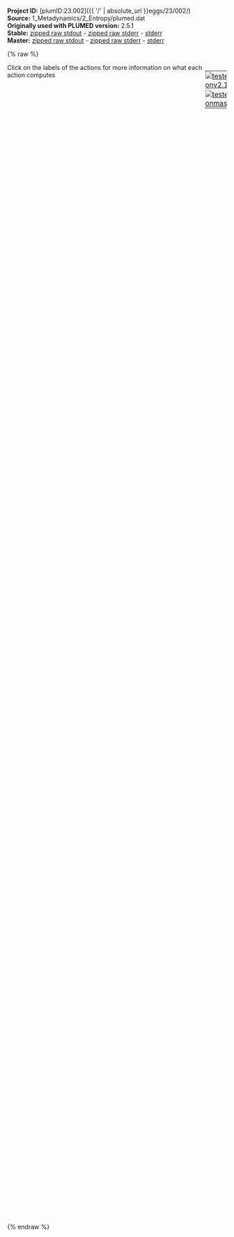 **Project ID:** [plumID:23.002]({{ '/' | absolute_url }}eggs/23/002/)  
**Source:** 1_Metadynamics/2_Entropy/plumed.dat  
**Originally used with PLUMED version:** 2.5.1  
**Stable:** [zipped raw stdout](plumed.dat.plumed.stdout.txt.zip) - [zipped raw stderr](plumed.dat.plumed.stderr.txt.zip) - [stderr](plumed.dat.plumed.stderr)  
**Master:** [zipped raw stdout](plumed.dat.plumed_master.stdout.txt.zip) - [zipped raw stderr](plumed.dat.plumed_master.stderr.txt.zip) - [stderr](plumed.dat.plumed_master.stderr)  

{% raw %}
<div style="width: 100%; float:left">
<div style="width: 90%; float:left" id="value_details_data/1_Metadynamics/2_Entropy/plumed.dat"> Click on the labels of the actions for more information on what each action computes </div>
<div style="width: 10%; float:left"><table><tr><td style="padding:1px"><a href="plumed.dat.plumed.stderr"><img src="https://img.shields.io/badge/v2.10-failed-red.svg" alt="tested onv2.10" /></a></td></tr><tr><td style="padding:1px"><a href="plumed.dat.plumed_master.stderr"><img src="https://img.shields.io/badge/master-failed-red.svg" alt="tested onmaster" /></a></td></tr></table></div></div>
<pre style="width=97%;">
<span style="color:blue" class="comment">#########</span>
<span class="plumedtooltip" style="color:green">UNITS<span class="right">This command sets the internal units for the code. <a href="https://www.plumed.org/doc-master/user-doc/html/_u_n_i_t_s.html" style="color:green">More details</a><i></i></span></span> <span class="plumedtooltip">NATURAL<span class="right"> use natural units<i></i></span></span>
<br/><span style="display:none;" id="data/1_Metadynamics/2_Entropy/plumed.dat">The UNITS action with label <b></b> calculates something</span><b name="data/1_Metadynamics/2_Entropy/plumed.datene" onclick='showPath("data/1_Metadynamics/2_Entropy/plumed.dat","data/1_Metadynamics/2_Entropy/plumed.datene","data/1_Metadynamics/2_Entropy/plumed.datene","brown")'>ene</b>:            <span class="plumedtooltip" style="color:green">ENERGY<span class="right">Calculate the total potential energy of the simulation box. <a href="https://www.plumed.org/doc-master/user-doc/html/_e_n_e_r_g_y.html" style="color:green">More details</a><i></i></span></span>
<span style="display:none;" id="data/1_Metadynamics/2_Entropy/plumed.datene">The ENERGY action with label <b>ene</b> calculates something</span><b name="data/1_Metadynamics/2_Entropy/plumed.date" onclick='showPath("data/1_Metadynamics/2_Entropy/plumed.dat","data/1_Metadynamics/2_Entropy/plumed.date","data/1_Metadynamics/2_Entropy/plumed.date","brown")'>e</b>:              <span class="plumedtooltip" style="color:green">CUSTOM<span class="right">Calculate a combination of variables using a custom expression. <a href="https://www.plumed.org/doc-master/user-doc/html/_c_u_s_t_o_m.html" style="color:green">More details</a><i></i></span></span> <span class="plumedtooltip">ARG<span class="right">the values input to this function<i></i></span></span>=<b name="data/1_Metadynamics/2_Entropy/plumed.datene">ene</b>    <span class="plumedtooltip">FUNC<span class="right">the function you wish to evaluate<i></i></span></span>=x/4394.0  <span class="plumedtooltip">PERIODIC<span class="right">if the output of your function is periodic then you should specify the periodicity of the function<i></i></span></span>=NO
<span style="display:none;" id="data/1_Metadynamics/2_Entropy/plumed.date">The CUSTOM action with label <b>e</b> calculates the following quantities:<table  align="center" frame="void" width="95%" cellpadding="5%"><tr><td width="5%"><b> Quantity </b>  </td><td><b> Description </b> </td></tr><tr><td width="5%">e.value</td><td>an arbitrary function</td></tr></table></span><b name="data/1_Metadynamics/2_Entropy/plumed.dats" onclick='showPath("data/1_Metadynamics/2_Entropy/plumed.dat","data/1_Metadynamics/2_Entropy/plumed.dats","data/1_Metadynamics/2_Entropy/plumed.dats","brown")'>s</b>:              <span class="plumedtooltip" style="color:green">PAIRENTROPY<span class="right">Calculate the KL Entropy from the radial distribution function <a href="https://www.plumed.org/doc-master/user-doc/html/_p_a_i_r_e_n_t_r_o_p_y.html" style="color:green">More details</a><i></i></span></span> <span class="plumedtooltip">ATOMS<span class="right">the atoms that are being used to calculate the RDF<i></i></span></span>=1-4394 <span class="plumedtooltip">MAXR<span class="right">the maximum distance to use for the rdf<i></i></span></span>=2.5 <span class="plumedtooltip">SIGMA<span class="right"> an alternative method for specifying the bandwidth instead of using the BANDWIDTH keyword<i></i></span></span>=0.05 NLIST NL_CUTOFF=2.8 NL_STRIDE=10

<span style="display:none;" id="data/1_Metadynamics/2_Entropy/plumed.dats">The PAIRENTROPY action with label <b>s</b> calculates the following quantities:<table  align="center" frame="void" width="95%" cellpadding="5%"><tr><td width="5%"><b> Quantity </b>  </td><td><b> Description </b> </td></tr><tr><td width="5%">s.value</td><td>the KL-entropy that is computed from the radial distribution function</td></tr></table></span><span class="plumedtooltip" style="color:green">PIV<span class="right">Calculates the PIV-distance. <a href="https://www.plumed.org/doc-master/user-doc/html/_p_i_v.html" style="color:green">More details</a><i></i></span></span> ...
<span class="plumedtooltip">LABEL<span class="right">a label for the action so that its output can be referenced in the input to other actions<i></i></span></span>=<b name="data/1_Metadynamics/2_Entropy/plumed.datc1" onclick='showPath("data/1_Metadynamics/2_Entropy/plumed.dat","data/1_Metadynamics/2_Entropy/plumed.datc1","data/1_Metadynamics/2_Entropy/plumed.datc1","brown")'>c1</b>
<span class="plumedtooltip">PRECISION<span class="right">the precision for approximating reals with integers in sorting<i></i></span></span>=1000
<span class="plumedtooltip">VOLUME<span class="right">Scale atom-atom distances by the cubic root of the cell volume<i></i></span></span>=1
<span class="plumedtooltip">NLIST<span class="right"> Use a neighbor list for distance calculations<i></i></span></span>
<span class="plumedtooltip">REF_FILE<span class="right">PDB file name that contains the ith reference structure<i></i></span></span>=Liq.pdb
<span class="plumedtooltip">PIVATOMS<span class="right">Number of atoms to use for PIV<i></i></span></span>=2
<span class="plumedtooltip">ATOMTYPES<span class="right">The atom types to use for PIV<i></i></span></span>=1,2
<span class="plumedtooltip">SFACTOR<span class="right">Scale the PIV-distance by such block-specific factor<i></i></span></span>=1,1,1
<span class="plumedtooltip">SORT<span class="right">Whether to sort or not the PIV block<i></i></span></span>=1,1,1
<span class="plumedtooltip">SWITCH1<span class="right">The switching functions parameter<i></i></span></span>={RATIONAL R_0=1.4 NN=6 MM=12}
<span class="plumedtooltip">SWITCH2<span class="right">The switching functions parameter<i></i></span></span>={RATIONAL R_0=1.4 NN=6 MM=12}
<span class="plumedtooltip">SWITCH3<span class="right">The switching functions parameter<i></i></span></span>={RATIONAL R_0=1.4 NN=6 MM=12}
<span class="plumedtooltip">NL_CUTOFF<span class="right">Neighbor lists cutoff<i></i></span></span>=2.5,2.5,2.5
<span class="plumedtooltip">NL_STRIDE<span class="right">Update neighbor lists every NL_STRIDE steps<i></i></span></span>=1,1,1
<span class="plumedtooltip">NL_SKIN<span class="right">The maximum atom displacement tolerated for the neighbor lists update<i></i></span></span>=0.3,0.3,0.3
... PIV

<br/><span style="display:none;" id="data/1_Metadynamics/2_Entropy/plumed.datc1">The PIV action with label <b>c1</b> calculates the following quantities:<table  align="center" frame="void" width="95%" cellpadding="5%"><tr><td width="5%"><b> Quantity </b>  </td><td><b> Description </b> </td></tr><tr><td width="5%">c1.value</td><td>the PIV-distance</td></tr></table></span><span class="plumedtooltip" style="color:green">PIV<span class="right">Calculates the PIV-distance. <a href="https://www.plumed.org/doc-master/user-doc/html/_p_i_v.html" style="color:green">More details</a><i></i></span></span> ...
<span class="plumedtooltip">LABEL<span class="right">a label for the action so that its output can be referenced in the input to other actions<i></i></span></span>=<b name="data/1_Metadynamics/2_Entropy/plumed.datc2" onclick='showPath("data/1_Metadynamics/2_Entropy/plumed.dat","data/1_Metadynamics/2_Entropy/plumed.datc2","data/1_Metadynamics/2_Entropy/plumed.datc2","brown")'>c2</b>
<span class="plumedtooltip">PRECISION<span class="right">the precision for approximating reals with integers in sorting<i></i></span></span>=1000
<span class="plumedtooltip">VOLUME<span class="right">Scale atom-atom distances by the cubic root of the cell volume<i></i></span></span>=1
<span class="plumedtooltip">NLIST<span class="right"> Use a neighbor list for distance calculations<i></i></span></span>
<span class="plumedtooltip">REF_FILE<span class="right">PDB file name that contains the ith reference structure<i></i></span></span>=Crys.pdb
<span class="plumedtooltip">PIVATOMS<span class="right">Number of atoms to use for PIV<i></i></span></span>=2
<span class="plumedtooltip">ATOMTYPES<span class="right">The atom types to use for PIV<i></i></span></span>=1,2
<span class="plumedtooltip">SFACTOR<span class="right">Scale the PIV-distance by such block-specific factor<i></i></span></span>=1,1,1
<span class="plumedtooltip">SORT<span class="right">Whether to sort or not the PIV block<i></i></span></span>=1,1,1
<span class="plumedtooltip">SWITCH1<span class="right">The switching functions parameter<i></i></span></span>={RATIONAL R_0=1.4 NN=6 MM=12}
<span class="plumedtooltip">SWITCH2<span class="right">The switching functions parameter<i></i></span></span>={RATIONAL R_0=1.4 NN=6 MM=12}
<span class="plumedtooltip">SWITCH3<span class="right">The switching functions parameter<i></i></span></span>={RATIONAL R_0=1.4 NN=6 MM=12}
<span class="plumedtooltip">NL_CUTOFF<span class="right">Neighbor lists cutoff<i></i></span></span>=2.5,2.5,2.5
<span class="plumedtooltip">NL_STRIDE<span class="right">Update neighbor lists every NL_STRIDE steps<i></i></span></span>=1,1,1
<span class="plumedtooltip">NL_SKIN<span class="right">The maximum atom displacement tolerated for the neighbor lists update<i></i></span></span>=0.3,0.3,0.3
... PIV
<span style="color:blue" class="comment"># lambda*dist_ref1_ref2 = 2.3 </span>
<span style="display:none;" id="data/1_Metadynamics/2_Entropy/plumed.datc2">The PIV action with label <b>c2</b> calculates the following quantities:<table  align="center" frame="void" width="95%" cellpadding="5%"><tr><td width="5%"><b> Quantity </b>  </td><td><b> Description </b> </td></tr><tr><td width="5%">c2.value</td><td>the PIV-distance</td></tr></table></span><b name="data/1_Metadynamics/2_Entropy/plumed.datp1" onclick='showPath("data/1_Metadynamics/2_Entropy/plumed.dat","data/1_Metadynamics/2_Entropy/plumed.datp1","data/1_Metadynamics/2_Entropy/plumed.datp1","brown")'>p1</b>: <span class="plumedtooltip" style="color:green">FUNCPATHMSD<span class="right">This function calculates path collective variables. <a href="https://www.plumed.org/doc-master/user-doc/html/_f_u_n_c_p_a_t_h_m_s_d.html" style="color:green">More details</a><i></i></span></span> <span class="plumedtooltip">ARG<span class="right">the labels of the values from which the function is calculated<i></i></span></span>=<b name="data/1_Metadynamics/2_Entropy/plumed.datc1">c1</b>,<b name="data/1_Metadynamics/2_Entropy/plumed.datc2">c2</b> <span class="plumedtooltip">LAMBDA<span class="right">the lambda parameter is needed for smoothing, is in the units of plumed<i></i></span></span>=4e-3


<span style="display:none;" id="data/1_Metadynamics/2_Entropy/plumed.datp1">The FUNCPATHMSD action with label <b>p1</b> calculates the following quantities:<table  align="center" frame="void" width="95%" cellpadding="5%"><tr><td width="5%"><b> Quantity </b>  </td><td><b> Description </b> </td></tr><tr><td width="5%">p1.s</td><td>the position on the path</td></tr><tr><td width="5%">p1.z</td><td>the distance from the path</td></tr></table></span><span class="plumedtooltip" style="color:green">METAD<span class="right">Used to performed metadynamics on one or more collective variables. <a href="https://www.plumed.org/doc-master/user-doc/html/_m_e_t_a_d.html" style="color:green">More details</a><i></i></span></span>     <span class="plumedtooltip">ARG<span class="right">the labels of the scalars on which the bias will act<i></i></span></span>=<b name="data/1_Metadynamics/2_Entropy/plumed.dats">s</b> <span class="plumedtooltip">SIGMA<span class="right">the widths of the Gaussian hills<i></i></span></span>=0.04 <span class="plumedtooltip">HEIGHT<span class="right">the heights of the Gaussian hills<i></i></span></span>=0.1   <span class="plumedtooltip">PACE<span class="right">the frequency for hill addition<i></i></span></span>=1000 <span class="plumedtooltip">GRID_MIN<span class="right">the lower bounds for the grid<i></i></span></span>=-15  <span class="plumedtooltip">GRID_MAX<span class="right">the upper bounds for the grid<i></i></span></span>=0 <span class="plumedtooltip">LABEL<span class="right">a label for the action so that its output can be referenced in the input to other actions<i></i></span></span>=<b name="data/1_Metadynamics/2_Entropy/plumed.datres" onclick='showPath("data/1_Metadynamics/2_Entropy/plumed.dat","data/1_Metadynamics/2_Entropy/plumed.datres","data/1_Metadynamics/2_Entropy/plumed.datres","brown")'>res</b>
<span style="display:none;" id="data/1_Metadynamics/2_Entropy/plumed.datres">The METAD action with label <b>res</b> calculates the following quantities:<table  align="center" frame="void" width="95%" cellpadding="5%"><tr><td width="5%"><b> Quantity </b>  </td><td><b> Description </b> </td></tr><tr><td width="5%">res.bias</td><td>the instantaneous value of the bias potential</td></tr></table></span><b name="data/1_Metadynamics/2_Entropy/plumed.datvol" onclick='showPath("data/1_Metadynamics/2_Entropy/plumed.dat","data/1_Metadynamics/2_Entropy/plumed.datvol","data/1_Metadynamics/2_Entropy/plumed.datvol","brown")'>vol</b>:            <span class="plumedtooltip" style="color:green">VOLUME<span class="right">Calculate the volume of the simulation box. <a href="https://www.plumed.org/doc-master/user-doc/html/_v_o_l_u_m_e.html" style="color:green">More details</a><i></i></span></span>
<span style="display:none;" id="data/1_Metadynamics/2_Entropy/plumed.datvol">The VOLUME action with label <b>vol</b> calculates the volume of simulation box</span><span class="plumedtooltip" style="color:green">UPPER_WALLS<span class="right">Defines a wall for the value of one or more collective variables, <a href="https://www.plumed.org/doc-master/user-doc/html/_u_p_p_e_r__w_a_l_l_s.html" style="color:green">More details</a><i></i></span></span> <span class="plumedtooltip">ARG<span class="right">the arguments on which the bias is acting<i></i></span></span>=<b name="data/1_Metadynamics/2_Entropy/plumed.datvol">vol</b> <span class="plumedtooltip">AT<span class="right">the positions of the wall<i></i></span></span>=3375  <span class="plumedtooltip">KAPPA<span class="right">the force constant for the wall<i></i></span></span>=1e3 <span class="plumedtooltip">EXP<span class="right"> the powers for the walls<i></i></span></span>=2 <span class="plumedtooltip">EPS<span class="right"> the values for s_i in the expression for a wall<i></i></span></span>=1 <span class="plumedtooltip">OFFSET<span class="right"> the offset for the start of the wall<i></i></span></span>=0 <span class="plumedtooltip">LABEL<span class="right">a label for the action so that its output can be referenced in the input to other actions<i></i></span></span>=<b name="data/1_Metadynamics/2_Entropy/plumed.datuwall" onclick='showPath("data/1_Metadynamics/2_Entropy/plumed.dat","data/1_Metadynamics/2_Entropy/plumed.datuwall","data/1_Metadynamics/2_Entropy/plumed.datuwall","brown")'>uwall</b>



<br/><span style="display:none;" id="data/1_Metadynamics/2_Entropy/plumed.datuwall">The UPPER_WALLS action with label <b>uwall</b> calculates the following quantities:<table  align="center" frame="void" width="95%" cellpadding="5%"><tr><td width="5%"><b> Quantity </b>  </td><td><b> Description </b> </td></tr><tr><td width="5%">uwall.bias</td><td>the instantaneous value of the bias potential</td></tr><tr><td width="5%">uwall.force2</td><td>the instantaneous value of the squared force due to this bias potential</td></tr></table></span><span class="plumedtooltip" style="color:green">PRINT<span class="right">Print quantities to a file. <a href="https://www.plumed.org/doc-master/user-doc/html/_p_r_i_n_t.html" style="color:green">More details</a><i></i></span></span> <span class="plumedtooltip">ARG<span class="right">the labels of the values that you would like to print to the file<i></i></span></span>=<b name="data/1_Metadynamics/2_Entropy/plumed.datp1">p1.s</b>,<b name="data/1_Metadynamics/2_Entropy/plumed.datp1">p1.z</b>,<b name="data/1_Metadynamics/2_Entropy/plumed.dats">s</b>,<b name="data/1_Metadynamics/2_Entropy/plumed.date">e</b>,<b name="data/1_Metadynamics/2_Entropy/plumed.datuwall">uwall.bias</b>,<b name="data/1_Metadynamics/2_Entropy/plumed.datres">res.*</b> <span class="plumedtooltip">STRIDE<span class="right"> the frequency with which the quantities of interest should be output<i></i></span></span>=2000  <span class="plumedtooltip">FILE<span class="right">the name of the file on which to output these quantities<i></i></span></span>=colvar.out <span class="plumedtooltip">FMT<span class="right">the format that should be used to output real numbers<i></i></span></span>=%15.6f
</pre>
{% endraw %}
